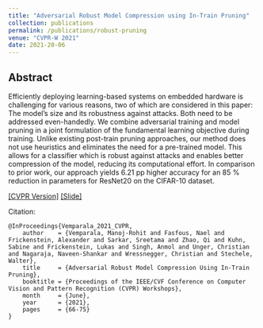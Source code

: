 ```yaml
---
title: "Adversarial Robust Model Compression using In-Train Pruning"
collection: publications
permalink: /publications/robust-pruning
venue: "CVPR-W 2021"
date: 2021-20-06
---
```


## Abstract
Efficiently deploying learning-based systems on embedded hardware is challenging for various reasons, two of which are considered in this paper: The model’s size and its robustness against attacks. Both need to be addressed even-handedly. We combine adversarial training and model pruning in a joint formulation of the fundamental learning objective during training. Unlike existing post-train pruning approaches, our method does not use heuristics and eliminates the need for a pre-trained model. This allows for a classifier which is robust against attacks and enables better compression of the model, reducing its computational effort. In comparison to prior work, our approach yields 6.21 pp higher accuracy for an 85 % reduction in parameters for ResNet20 on the CIFAR-10 dataset.

[[CVPR Version]](https://openaccess.thecvf.com/content/CVPR2021W/SAIAD/papers/Vemparala_Adversarial_Robust_Model_Compression_Using_In-Train_Pruning_CVPRW_2021_paper.pdf) [[Slide]](http://manojrohit.github.io/files/final_presentation_saiad_github.pdf)

Citation:
   
    @InProceedings{Vemparala_2021_CVPR,
        author    = {Vemparala, Manoj-Rohit and Fasfous, Nael and Frickenstein, Alexander and Sarkar, Sreetama and Zhao, Qi and Kuhn, Sabine and Frickenstein, Lukas and Singh, Anmol and Unger, Christian and Nagaraja, Naveen-Shankar and Wressnegger, Christian and Stechele, Walter},
        title     = {Adversarial Robust Model Compression Using In-Train Pruning},
        booktitle = {Proceedings of the IEEE/CVF Conference on Computer Vision and Pattern Recognition (CVPR) Workshops},
        month     = {June},
        year      = {2021},
        pages     = {66-75}
    }